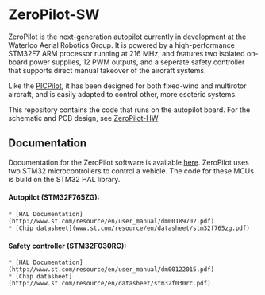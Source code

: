 # ZeroPilot-SW

ZeroPilot is the next-generation autopilot currently in development at the Waterloo Aerial Robotics Group. It is powered by a high-performance STM32F7 ARM processor running at 216 MHz, and features two isolated on-board power supplies, 12 PWM outputs, and a seperate safety controller that supports direct manual takeover of the aircraft systems. 

Like the [PICPilot](https://github.com/UWARG/PICPilot), it has been designed for both fixed-wind and multirotor aircraft, and is easily adapted to control other, more esoteric systems.

This repository contains the code that runs on the autopilot board. For the schematic and PCB design, see [ZeroPilot-HW](https://github.com/UWARG/ZeroPilot-HW)

## Documentation

Documentation for the ZeroPilot software is available [here](http://docs.uwarg.com/zeropilot).
ZeroPilot uses two STM32 microcontrollers to control a vehicle. The code for these MCUs is build on the STM32 HAL library.

#### Autopilot (STM32F765ZG):
    * [HAL Documentation](http://www.st.com/resource/en/user_manual/dm00189702.pdf)
    * [Chip datasheet](www.st.com/resource/en/datasheet/stm32f765zg.pdf)
    
#### Safety controller (STM32F030RC):
    * [HAL Documentation](http://www.st.com/resource/en/user_manual/dm00122015.pdf)
    * [Chip datasheet](http://www.st.com/resource/en/datasheet/stm32f030rc.pdf)
